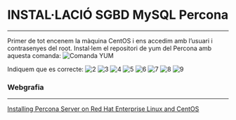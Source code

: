 # INSTAL·LACIÓ SGBD MySQL Percona
***
Primer de tot encenem la màquina CentOS i ens accedim amb l’usuari i contrasenyes del root.
Instal·lem el repositori de yum del Percona amb aquesta comanda:
![Comanda YUM](https://i.imgur.com/YDV2Aev.png)

Indiquem que es correcte:
![2](https://i.imgur.com/VMkZppq.png)
![3](https://i.imgur.com/CYRZXGc.png)
![4](https://i.imgur.com/nkkdBZG.png)
![5](https://i.imgur.com/eQT3t4J.png)
![6](https://i.imgur.com/vVNlYZH.png)
![7](https://i.imgur.com/A2o0HQU.png)
![8](https://i.imgur.com/r4BtL9F.png)
![9](https://i.imgur.com/dhw9oe2.png)

### Webgrafia
***
[Installing Percona Server on Red Hat Enterprise Linux and CentOS](https://www.percona.com/doc/percona-server/LATEST/installation/yum_repo.html)
